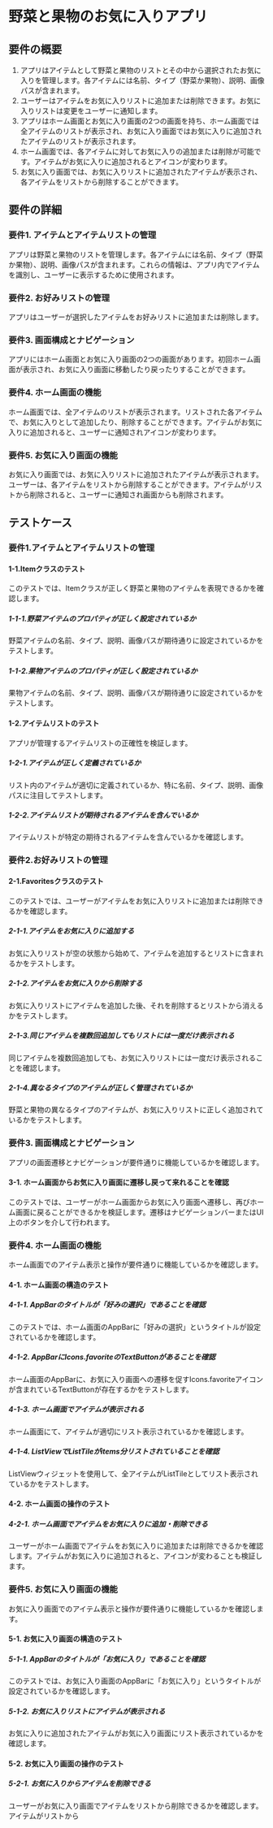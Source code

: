 # 野菜と果物のお気に入りアプリ

## 要件の概要
1. アプリはアイテムとして野菜と果物のリストとその中から選択されたお気に入りを管理します。各アイテムには名前、タイプ（野菜か果物）、説明、画像パスが含まれます。
2. ユーザーはアイテムをお気に入りリストに追加または削除できます。お気に入りリストは変更をユーザーに通知します。
3. アプリはホーム画面とお気に入り画面の2つの画面を持ち、ホーム画面では全アイテムのリストが表示され、お気に入り画面ではお気に入りに追加されたアイテムのリストが表示されます。
4. ホーム画面では、各アイテムに対してお気に入りの追加または削除が可能です。アイテムがお気に入りに追加されるとアイコンが変わります。
5. お気に入り画面では、お気に入りリストに追加されたアイテムが表示され、各アイテムをリストから削除することができます。

## 要件の詳細

### 要件1. アイテムとアイテムリストの管理
アプリは野菜と果物のリストを管理します。各アイテムには名前、タイプ（野菜か果物）、説明、画像パスが含まれます。これらの情報は、アプリ内でアイテムを識別し、ユーザーに表示するために使用されます。

### 要件2. お好みリストの管理
アプリはユーザーが選択したアイテムをお好みリストに追加または削除します。

### 要件3. 画面構成とナビゲーション
アプリにはホーム画面とお気に入り画面の2つの画面があります。初回ホーム画面が表示され、お気に入り画面に移動したり戻ったりすることができます。

### 要件4. ホーム画面の機能
ホーム画面では、全アイテムのリストが表示されます。リストされた各アイテムで、お気に入りとして追加したり、削除することができます。アイテムがお気に入りに追加されると、ユーザーに通知されアイコンが変わります。

### 要件5. お気に入り画面の機能
お気に入り画面では、お気に入りリストに追加されたアイテムが表示されます。ユーザーは、各アイテムをリストから削除することができます。アイテムがリストから削除されると、ユーザーに通知され画面からも削除されます。

## テストケース

### 要件1.アイテムとアイテムリストの管理
#### 1-1.Itemクラスのテスト
このテストでは、Itemクラスが正しく野菜と果物のアイテムを表現できるかを確認します。
##### 1-1-1.野菜アイテムのプロパティが正しく設定されているか
野菜アイテムの名前、タイプ、説明、画像パスが期待通りに設定されているかをテストします。
##### 1-1-2.果物アイテムのプロパティが正しく設定されているか
果物アイテムの名前、タイプ、説明、画像パスが期待通りに設定されているかをテストします。
#### 1-2.アイテムリストのテスト
アプリが管理するアイテムリストの正確性を検証します。
##### 1-2-1.アイテムが正しく定義されているか
リスト内のアイテムが適切に定義されているか、特に名前、タイプ、説明、画像パスに注目してテストします。
##### 1-2-2.アイテムリストが期待されるアイテムを含んでいるか
アイテムリストが特定の期待されるアイテムを含んでいるかを確認します。

### 要件2.お好みリストの管理
#### 2-1.Favoritesクラスのテスト
このテストでは、ユーザーがアイテムをお気に入りリストに追加または削除できるかを確認します。
##### 2-1-1.アイテムをお気に入りに追加する
お気に入りリストが空の状態から始めて、アイテムを追加するとリストに含まれるかをテストします。
##### 2-1-2.アイテムをお気に入りから削除する
お気に入りリストにアイテムを追加した後、それを削除するとリストから消えるかをテストします。
##### 2-1-3.同じアイテムを複数回追加してもリストには一度だけ表示される
同じアイテムを複数回追加しても、お気に入りリストには一度だけ表示されることを確認します。
##### 2-1-4.異なるタイプのアイテムが正しく管理されているか
野菜と果物の異なるタイプのアイテムが、お気に入りリストに正しく追加されているかをテストします。

### 要件3. 画面構成とナビゲーション
アプリの画面遷移とナビゲーションが要件通りに機能しているかを確認します。
#### 3-1. ホーム画面からお気に入り画面に遷移し戻って来れることを確認
このテストでは、ユーザーがホーム画面からお気に入り画面へ遷移し、再びホーム画面に戻ることができるかを検証します。遷移はナビゲーションバーまたはUI上のボタンを介して行われます。

### 要件4. ホーム画面の機能
ホーム画面でのアイテム表示と操作が要件通りに機能しているかを確認します。
#### 4-1. ホーム画面の構造のテスト
##### 4-1-1. AppBarのタイトルが「好みの選択」であることを確認
このテストでは、ホーム画面のAppBarに「好みの選択」というタイトルが設定されているかを確認します。
##### 4-1-2. AppBarにIcons.favoriteのTextButtonがあることを確認
ホーム画面のAppBarに、お気に入り画面への遷移を促すIcons.favoriteアイコンが含まれているTextButtonが存在するかをテストします。
##### 4-1-3. ホーム画面でアイテムが表示される
ホーム画面にて、アイテムが適切にリスト表示されているかを確認します。
##### 4-1-4. ListViewでListTileがitems分リストされていることを確認
ListViewウィジェットを使用して、全アイテムがListTileとしてリスト表示されているかをテストします。
#### 4-2. ホーム画面の操作のテスト
##### 4-2-1. ホーム画面でアイテムをお気に入りに追加・削除できる
ユーザーがホーム画面でアイテムをお気に入りに追加または削除できるかを確認します。アイテムがお気に入りに追加されると、アイコンが変わることも検証します。

### 要件5. お気に入り画面の機能
お気に入り画面でのアイテム表示と操作が要件通りに機能しているかを確認します。
#### 5-1. お気に入り画面の構造のテスト
##### 5-1-1. AppBarのタイトルが「お気に入り」であることを確認
このテストでは、お気に入り画面のAppBarに「お気に入り」というタイトルが設定されているかを確認します。
##### 5-1-2. お気に入りリストにアイテムが表示される
お気に入りに追加されたアイテムがお気に入り画面にリスト表示されているかを確認します。
#### 5-2. お気に入り画面の操作のテスト
##### 5-2-1. お気に入りからアイテムを削除できる
ユーザーがお気に入り画面でアイテムをリストから削除できるかを確認します。アイテムがリストから